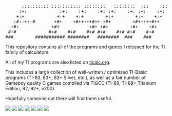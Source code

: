 <pre>
      :::::::::: ::::::::::: ::::::::   ::::::::  :::    ::: 
     :+:            :+:    :+:    :+: :+:    :+: :+:    :+:  
    +:+            +:+    +:+        +:+        +:+    +:+   
   :#::+::#       +#+    +#++:++#++ +#+        +#++:++#++    
  +#+            +#+           +#+ +#+        +#+    +#+     
 #+#            #+#    #+#    #+# #+#    #+# #+#    #+#      
###        ########### ########   ########  ###    ###       
</pre>

This repository contains all of the programs and games I released for the TI family of calculators.

All of my TI programs are also listed on <a href="http://www.ticalc.org/archives/files/authors/78/7869.html">ticalc.org</a>.

This includes a large collection of well-written / optimized TI-Basic programs (TI-83, 83+, 83+ Silver, etc.), as well as a fair number of Gameboy quality C games compiled via TIGCC (TI-89, TI-89+ Titanium Edition, 92, 92+, v200).

Hopefully someone out there will find them useful.

<img src="http://www.ticalc.org/archives/files/ss/463/46308.gif" />
<img src="http://www.ticalc.org/archives/files/ss/463/46307.gif" />
<img src="http://www.ticalc.org/archives/files/ss/701/70139.gif" />
<img src="http://www.ticalc.org/archives/files/ss/712/71205.gif" />
<img src="http://www.ticalc.org/archives/files/ss/712/71205.gif" />
<img src="http://www.ticalc.org/archives/files/ss/402/40275.gif" />
<img src="http://www.ticalc.org/archives/files/ss/646/64626.gif" />

